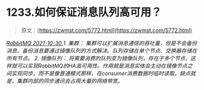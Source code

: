 <!--yml
category: 未分类
date: 0001-01-01 00:00:00
--->

# 1233.如何保证消息队列⾼可⽤？

> 原文：[https://zwmst.com/5772.html](https://zwmst.com/5772.html)

   [ *RabbitMQ* ](https://zwmst.com/rabbitmq)*[ <time datetime="2021-10-31T06:03:45+08:00"> 2021-10-30 </time> ](https://zwmst.com/5772.html)  1.  集群：
    集群可以扩展消息通信的吞吐量，但是不会备份消息，备份消息要通过镜像队列的⽅式解决。队列存储在单个节点、交换器存储在所有节点。
2.  镜像队列：
    将需要消费的队列变为镜像队列，存在于多个节点，这样就可以实现RabbitMQ的HA⾼可⽤性。作⽤就是消息实体会主动在镜像节点之间实现同步，⽽不是像普通模式那样，在consumer消费数据时临时读取。缺点就是，集群内部的同步通讯会占⽤⼤量的⽹络带宽。*